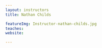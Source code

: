 ```yaml
---
layout: instructors
title: Nathan Childs

featureImg: Instructor-nathan-childs.jpg
teaches: 
website:

---
```

